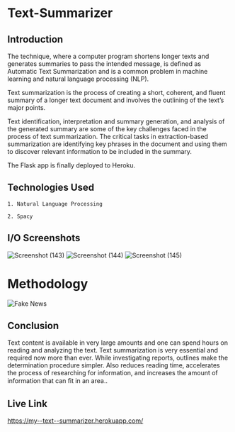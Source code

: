 # Text-Summarizer
## Introduction

The technique, where a computer program shortens longer texts and generates summaries to pass the intended message, is defined as Automatic Text Summarization and is a common problem in machine learning and natural language processing (NLP).

Text summarization is the process of creating a short, coherent, and fluent summary of a longer text document and involves the outlining of the text’s major points.

Text identification, interpretation and summary generation, and analysis of the generated summary are some of the key challenges faced in the process of text summarization. The critical tasks in extraction-based summarization are identifying key phrases in the document and using them to discover relevant information to be included in the summary.

The Flask app is finally deployed to Heroku.


## Technologies Used
```
1. Natural Language Processing

2. Spacy

```

## I/O Screenshots

![Screenshot (143)](https://user-images.githubusercontent.com/74375277/142765408-8ba537d0-e35f-4b5b-a373-126000fbc7ca.png)
![Screenshot (144)](https://user-images.githubusercontent.com/74375277/142765401-3ae2d9ec-d0ab-414f-babb-4c23aa8f771e.png)
![Screenshot (145)](https://user-images.githubusercontent.com/74375277/142765404-0fd1ece6-81d2-4d5f-b03a-69a29caa80dd.png)

# Methodology

![Fake News](https://user-images.githubusercontent.com/74375277/142765257-b2bf8cda-8cd6-432a-898a-2fec2cef6877.png)

## Conclusion

Text content is available in very large amounts and one can spend hours on reading and analyzing the text. Text summarization is very essential and required now more than ever. While investigating reports, outlines make the determination procedure simpler. Also reduces reading time, accelerates the process of researching for information, and increases the amount of information that can ﬁt in an area..

## Live Link

https://my--text--summarizer.herokuapp.com/




